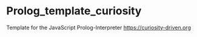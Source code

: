 # Prolog_template_curiosity
Template for the JavaScript Prolog-Interpreter https://curiosity-driven.org
